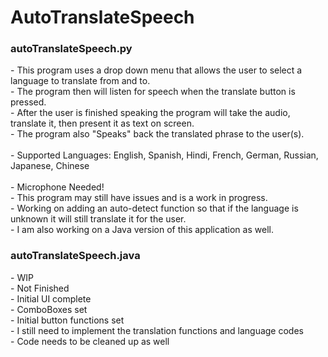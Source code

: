 # AutoTranslateSpeech
  <h3>autoTranslateSpeech.py</h3>
    - This program uses a drop down menu that allows the user to select a language to translate from and to.<br>
    - The program then will listen for speech when the translate button is pressed.<br>
    - After the user is finished speaking the program will take the audio, translate it, then present it as text on screen.<br>
    - The program also "Speaks" back the translated phrase to the user(s).<br>
    <br>
    - Supported Languages: English, Spanish, Hindi, French, German, Russian, Japanese, Chinese<br>
    <br>
    - Microphone Needed!<br>
    - This program may still have issues and is a work in progress.<br>
    - Working on adding an auto-detect function so that if the language is unknown it will still translate it for the user.<br>
    - I am also working on a Java version of this application as well.<br>

<h3>autoTranslateSpeech.java</h3>
  - WIP<br>
  - Not Finished<br>
  - Initial UI complete<br>
  - ComboBoxes set<br>
  - Initial button functions set<br>
  - I still need to implement the translation functions and language codes<br>
  - Code needs to be cleaned up as well<br>
